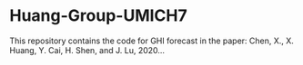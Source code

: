 # Huang-Group-UMICH7
This repository contains the code for GHI forecast in the paper: Chen, X., X. Huang, Y. Cai, H. Shen, and J. Lu, 2020…

